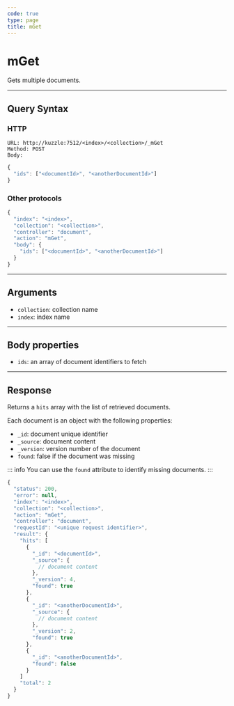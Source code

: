 ```yaml
---
code: true
type: page
title: mGet
---
```


# mGet

Gets multiple documents.

---

## Query Syntax

### HTTP

```http
URL: http://kuzzle:7512/<index>/<collection>/_mGet
Method: POST
Body:
```

```js
{
  "ids": ["<documentId>", "<anotherDocumentId>"]
}
```

### Other protocols

```js
{
  "index": "<index>",
  "collection": "<collection>",
  "controller": "document",
  "action": "mGet",
  "body": {
    "ids": ["<documentId>", "<anotherDocumentId>"]
  }
}
```

---

## Arguments

- `collection`: collection name
- `index`: index name

---

## Body properties

- `ids`: an array of document identifiers to fetch

---

## Response

Returns a `hits` array with the list of retrieved documents.

Each document is an object with the following properties:

- `_id`: document unique identifier
- `_source`: document content
- `_version`: version number of the document
- `found`: false if the document was missing

::: info
You can use the `found` attribute to identify missing documents.
:::

```js
{
  "status": 200,
  "error": null,
  "index": "<index>",
  "collection": "<collection>",
  "action": "mGet",
  "controller": "document",
  "requestId": "<unique request identifier>",
  "result": {
    "hits": [
      {
        "_id": "<documentId>",
        "_source": {
          // document content
        },
        "_version": 4,
        "found": true
      },
      {
        "_id": "<anotherDocumentId>",
        "_source": {
          // document content
        },
        "_version": 2,
        "found": true
      },
      {
        "_id": "<anotherDocumentId>",
        "found": false
      }
    ]
    "total": 2
  }
}
```

